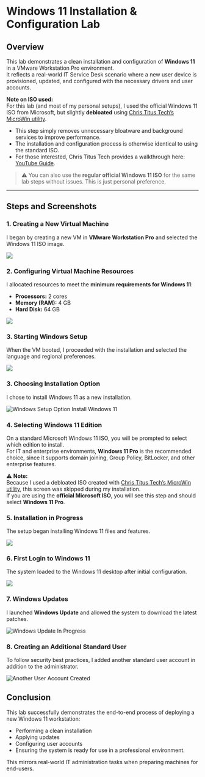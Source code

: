 # Windows 11 Installation & Configuration Lab

## Overview
This lab demonstrates a clean installation and configuration of **Windows 11** in a VMware Workstation Pro environment.  
It reflects a real-world IT Service Desk scenario where a new user device is provisioned, updated, and configured with the necessary drivers and user accounts.

**Note on ISO used:**  
For this lab (and most of my personal setups), I used the official Windows 11 ISO from Microsoft, but slightly **debloated** using [Chris Titus Tech’s MicroWin utility](https://github.com/ChrisTitusTech/winutil).  
- This step simply removes unnecessary bloatware and background services to improve performance.  
- The installation and configuration process is otherwise identical to using the standard ISO.  
- For those interested, Chris Titus Tech provides a walkthrough here: [YouTube Guide](https://www.youtube.com/watch?v=f8SRqHCsrkk).  

> ⚠️ You can also use the **regular official Windows 11 ISO** for the same lab steps without issues. This is just personal preference.

---

## Steps and Screenshots

### 1. Creating a New Virtual Machine
I began by creating a new VM in **VMware Workstation Pro** and selected the Windows 11 ISO image.

  
![](./screenshots/1.png)

### 2. Configuring Virtual Machine Resources

I allocated resources to meet the **minimum requirements for Windows 11**:

- **Processors:** 2 cores  
- **Memory (RAM):** 4 GB  
- **Hard Disk:** 64 GB  

  
![](./screenshots/minimum.png)

### 3. Starting Windows Setup

When the VM booted, I proceeded with the installation and selected the language and regional preferences.  

![](./screenshots/2.png)


### 3. Choosing Installation Option

I chose to install Windows 11 as a new installation.  

![Windows Setup Option Install Windows 11](./screenshots/3.png)

### 4. Selecting Windows 11 Edition

On a standard Microsoft Windows 11 ISO, you will be prompted to select which edition to install.  
For IT and enterprise environments, **Windows 11 Pro** is the recommended choice, since it supports domain joining, Group Policy, BitLocker, and other enterprise features.

⚠️ **Note:**  
Because I used a debloated ISO created with [Chris Titus Tech’s MicroWin utility](https://github.com/ChrisTitusTech/winutil), this screen was skipped during my installation.  
If you are using the **official Microsoft ISO**, you will see this step and should select **Windows 11 Pro**.

### 5. Installation in Progress

The setup began installing Windows 11 files and features.  

![](./screenshots/5.png)

### 6. First Login to Windows 11

The system loaded to the Windows 11 desktop after initial configuration.  

![](./screenshots/6.png)

### 7. Windows Updates

I launched **Windows Update** and allowed the system to download the latest patches. 

![Windows Update In Progress](./screenshots/7.png)  

### 8. Creating an Additional Standard User

To follow security best practices, I added another standard user account in addition to the administrator.

![Another User Account Created](./screenshots/8.png)

## Conclusion


This lab successfully demonstrates the end-to-end process of deploying a new Windows 11 workstation: 
- Performing a clean installation
- Applying updates
- Configuring user accounts
- Ensuring the system is ready for use in a professional environment. 

This mirrors real-world IT administration tasks when preparing machines for end-users.
